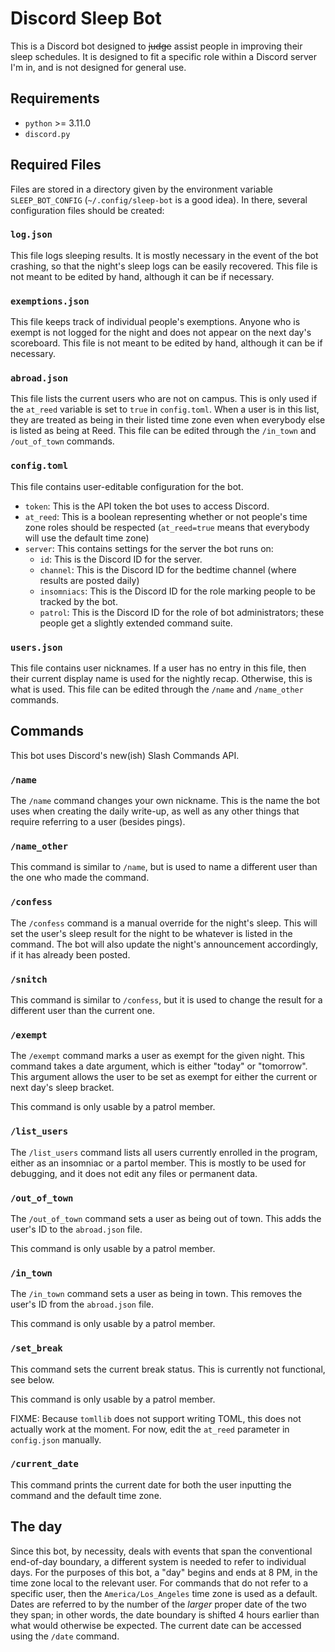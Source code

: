# Discord Sleep Bot

This is a Discord bot designed to ~~judge~~ assist people in improving their
sleep schedules. It is designed to fit a specific role within a Discord server
I'm in, and is not designed for general use.

## Requirements

- `python` >= 3.11.0
- `discord.py`

## Required Files

Files are stored in a directory given by the environment variable
`SLEEP_BOT_CONFIG` (`~/.config/sleep-bot` is a good idea). In there, several
configuration files should be created:

### `log.json`

This file logs sleeping results. It is mostly necessary in the event of the bot
crashing, so that the night's sleep logs can be easily recovered. This file is
not meant to be edited by hand, although it can be if necessary.

### `exemptions.json`

This file keeps track of individual people's exemptions. Anyone who is exempt is
not logged for the night and does not appear on the next day's scoreboard. This
file is not meant to be edited by hand, although it can be if necessary.

### `abroad.json`

This file lists the current users who are not on campus. This is only used if
the `at_reed` variable is set to `true` in `config.toml`. When a user is in this
list, they are treated as being in their listed time zone even when everybody
else is listed as being at Reed. This file can be edited through the `/in_town`
and `/out_of_town` commands.

### `config.toml`

This file contains user-editable configuration for the bot.

- `token`: This is the API token the bot uses to access Discord.
- `at_reed`: This is a boolean representing whether or not people's time zone
  roles should be respected (`at_reed=true` means that everybody will use the
  default time zone)
- `server`: This contains settings for the server the bot runs on:
    - `id`: This is the Discord ID for the server.
    - `channel`: This is the Discord ID for the bedtime channel (where results
      are posted daily)
    - `insomniacs`: This is the Discord ID for the role marking people to be
      tracked by the bot.
    - `patrol`: This is the Discord ID for the role of bot administrators; these
      people get a slightly extended command suite.

### `users.json`

This file contains user nicknames. If a user has no entry in this file, then
their current display name is used for the nightly recap. Otherwise, this is
what is used. This file can be edited through the `/name` and `/name_other`
commands.

## Commands

This bot uses Discord's new(ish) Slash Commands API.

### `/name`

The `/name` command changes your own nickname. This is the name the bot uses
when creating the daily write-up, as well as any other things that require
referring to a user (besides pings).

### `/name_other`

This command is similar to `/name`, but is used to name a different user than
the one who made the command.

### `/confess`

The `/confess` command is a manual override for the night's sleep. This will set
the user's sleep result for the night to be whatever is listed in the command.
The bot will also update the night's announcement accordingly, if it has already
been posted.

### `/snitch`

This command is similar to `/confess`, but it is used to change the result for a
different user than the current one.

### `/exempt`

The `/exempt` command marks a user as exempt for the given night. This command
takes a date argument, which is either "today" or "tomorrow". This argument
allows the user to be set as exempt for either the current or next day's sleep
bracket.

This command is only usable by a patrol member.

### `/list_users`

The `/list_users` command lists all users currently enrolled in the program,
either as an insomniac or a partol member. This is mostly to be used for
debugging, and it does not edit any files or permanent data.

### `/out_of_town`

The `/out_of_town` command sets a user as being out of town. This adds the
user's ID to the `abroad.json` file.

This command is only usable by a patrol member.

### `/in_town`

The `/in_town` command sets a user as being in town. This removes the user's ID
from the `abroad.json` file.

This command is only usable by a patrol member.

### `/set_break`

This command sets the current break status. This is currently not functional,
see below.

This command is only usable by a patrol member.

FIXME: Because `tomllib` does not support writing TOML, this does not actually
work at the moment. For now, edit the `at_reed` parameter in `config.json`
manually.

### `/current_date`

This command prints the current date for both the user inputting the command and
the default time zone.

## The day

Since this bot, by necessity, deals with events that span the conventional
end-of-day boundary, a different system is needed to refer to individual days.
For the purposes of this bot, a "day" begins and ends at 8 PM, in the time zone
local to the relevant user. For commands that do not refer to a specific user,
then the `America/Los_Angeles` time zone is used as a default. Dates are
referred to by the number of the *larger* proper date of the two they span; in
other words, the date boundary is shifted 4 hours earlier than what would
otherwise be expected. The current date can be accessed using the `/date`
command.
